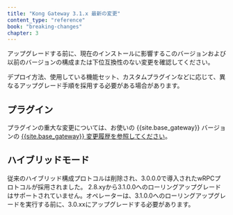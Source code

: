 ```yaml
---
title: "Kong Gateway 3.1.x 最新の変更"
content_type: "reference"
book: "breaking-changes"
chapter: 3
---
```

アップグレードする前に、現在のインストールに影響するこのバージョンおよび以前のバージョンの構成または下位互換性のない変更を確認してください。

デプロイ方法、使用している機能セット、カスタムプラグインなどに応じて、異なるアップグレード手順を採用する必要がある場合があります。

プラグイン
-----

プラグインの重大な変更については、お使いの {{site.base_gateway}} バージョンの [{{site.base_gateway}} 変更履歴を参照してください](/gateway/changelog/)。

ハイブリッドモード
---------

従来のハイブリッド構成プロトコルは削除され、3\.0\.0\.0で導入されたwRPCプロトコルが採用されました。 2\.8\.xyから3\.1\.0\.0へのローリングアップグレードはサポートされていません。オペレーターは、3\.1\.0\.0へのローリングアップグレードを実行する前に、3\.0\.xxにアップグレードする必要があります。

